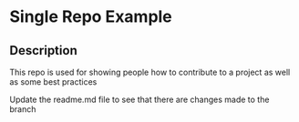 # Single Repo Example

## Description
This repo is used for showing people how to contribute to a project as well as some best practices

Update the readme.md file to see that there are changes made to the branch
